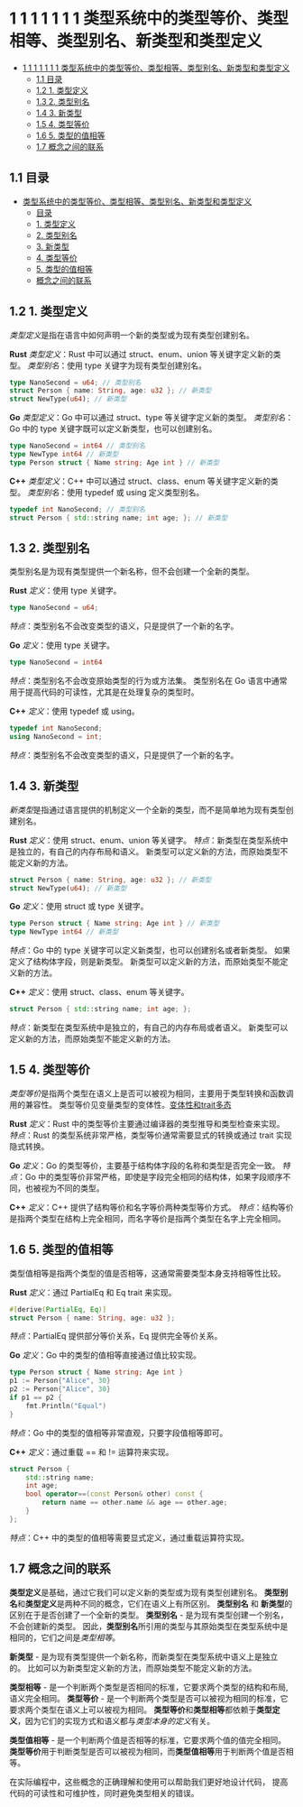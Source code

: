 # 1 1 1 1 1 1 1 类型系统中的类型等价、类型相等、类型别名、新类型和类型定义

<!-- TOC START -->
- [1 1 1 1 1 1 1 类型系统中的类型等价、类型相等、类型别名、新类型和类型定义](#1-1-1-1-1-1-1-类型系统中的类型等价、类型相等、类型别名、新类型和类型定义)
  - [1.1 目录](#目录)
  - [1.2 1. 类型定义](#1-类型定义)
  - [1.3 2. 类型别名](#2-类型别名)
  - [1.4 3. 新类型](#3-新类型)
  - [1.5 4. 类型等价](#4-类型等价)
  - [1.6 5. 类型的值相等](#5-类型的值相等)
  - [1.7 概念之间的联系](#概念之间的联系)
<!-- TOC END -->














## 1.1 目录

- [类型系统中的类型等价、类型相等、类型别名、新类型和类型定义](#类型系统中的类型等价类型相等类型别名新类型和类型定义)
  - [目录](#目录)
  - [1. 类型定义](#1-类型定义)
  - [2. 类型别名](#2-类型别名)
  - [3. 新类型](#3-新类型)
  - [4. 类型等价](#4-类型等价)
  - [5. 类型的值相等](#5-类型的值相等)
  - [概念之间的联系](#概念之间的联系)

## 1.2 1. 类型定义

*类型定义*是指在语言中如何声明一个新的类型或为现有类型创建别名。

**Rust**
*类型定义*：Rust 中可以通过 struct、enum、union 等关键字定义新的类型。
*类型别名*：使用 type 关键字为现有类型创建别名。

```rust
type NanoSecond = u64; // 类型别名
struct Person { name: String, age: u32 }; // 新类型
struct NewType(u64); // 新类型
```

**Go**
*类型定义*：Go 中可以通过 struct、type 等关键字定义新的类型。
*类型别名*：Go 中的 type 关键字既可以定义新类型，也可以创建别名。

```go
type NanoSecond = int64 // 类型别名
type NewType int64 // 新类型
type Person struct { Name string; Age int } // 新类型
```

**C++**
*类型定义*：C++ 中可以通过 struct、class、enum 等关键字定义新的类型。
*类型别名*：使用 typedef 或 using 定义类型别名。

```cpp
typedef int NanoSecond; // 类型别名
struct Person { std::string name; int age; }; // 新类型
```

## 1.3 2. 类型别名

类型别名是为现有类型提供一个新名称，但不会创建一个全新的类型。

**Rust**
*定义*：使用 type 关键字。

```rust
type NanoSecond = u64;
```

*特点*：类型别名不会改变类型的语义，只是提供了一个新的名字。

**Go**
*定义*：使用 type 关键字。

```go
type NanoSecond = int64
```

*特点*：类型别名不会改变原始类型的行为或方法集。
类型别名在 Go 语言中通常用于提高代码的可读性，尤其是在处理复杂的类型时。

**C++**
*定义*：使用 typedef 或 using。

```cpp
typedef int NanoSecond;
using NanoSecond = int;
```

*特点*：类型别名不会改变类型的语义，只是提供了一个新的名字。

## 1.4 3. 新类型

*新类型*是指通过语言提供的机制定义一个全新的类型，而不是简单地为现有类型创建别名。

**Rust**
*定义*：使用 struct、enum、union 等关键字。
*特点*：新类型在类型系统中是独立的，有自己的内存布局和语义。
新类型可以定义新的方法，而原始类型不能定义新的方法。

```rust
struct Person { name: String, age: u32 }; // 新类型
struct NewType(u64); // 新类型
```

**Go**
*定义*：使用 struct 或 type 关键字。

```go
type Person struct { Name string; Age int } // 新类型
type NewType int64 // 新类型
```

*特点*：Go 中的 type 关键字可以定义新类型，也可以创建别名或者新类型。
如果定义了结构体字段，则是新类型。
新类型可以定义新的方法，而原始类型不能定义新的方法。

**C++**
*定义*：使用 struct、class、enum 等关键字。

```cpp
struct Person { std::string name; int age; };
```

*特点*：新类型在类型系统中是独立的，有自己的内存布局或者语义。
新类型可以定义新的方法，而原始类型不能定义新的方法。

## 1.5 4. 类型等价

*类型等价*是指两个类型在语义上是否可以被视为相同，主要用于类型转换和函数调用的兼容性。
类型等价见变量类型的变体性。[变体性和trait多态](./variant/variant.md)

**Rust**
*定义*：Rust 中的类型等价主要通过编译器的类型推导和类型检查来实现。
*特点*：Rust 的类型系统非常严格，类型等价通常需要显式的转换或通过 trait 实现隐式转换。

**Go**
*定义*：Go 的类型等价，主要基于结构体字段的名称和类型是否完全一致。
*特点*：Go 中的类型等价非常严格，即使是字段完全相同的结构体，如果字段顺序不同，也被视为不同的类型。

**C++**
*定义*：C++ 提供了结构等价和名字等价两种类型等价方式。
*特点*：结构等价是指两个类型在结构上完全相同，而名字等价是指两个类型在名字上完全相同。

## 1.6 5. 类型的值相等

类型值相等是指两个类型的值是否相等，这通常需要类型本身支持相等性比较。

**Rust**
*定义*：通过 PartialEq 和 Eq trait 来实现。

```rust
#[derive(PartialEq, Eq)]
struct Person { name: String, age: u32 };
```

*特点*：PartialEq 提供部分等价关系，Eq 提供完全等价关系。

**Go**
*定义*：Go 中的类型的值相等直接通过值比较实现。

```go
type Person struct { Name string; Age int }
p1 := Person{"Alice", 30}
p2 := Person{"Alice", 30}
if p1 == p2 {
    fmt.Println("Equal")
}
```

*特点*：Go 中的类型的值相等非常直观，只要字段值相等即可。

**C++**
*定义*：通过重载 == 和 != 运算符来实现。

```cpp
struct Person {
    std::string name;
    int age;
    bool operator==(const Person& other) const {
        return name == other.name && age == other.age;
    }
};
```

*特点*：C++ 中的类型的值相等需要显式定义，通过重载运算符实现。

## 1.7 概念之间的联系

**类型定义**是基础，通过它我们可以定义新的类型或为现有类型创建别名。
**类型别名**和**类型定义**是两种不同的概念，它们在语义上有所区别。
**类型别名** 和 **新类型**的区别在于是否创建了一个全新的类型。
**类型别名** - 是为现有类型创建一个别名，不会创建新的类型。
因此，**类型别名**所引用的类型与其原始类型在类型系统中是相同的，它们之间是*类型相等*。

**新类型** - 是为现有类型提供一个新名称，而新类型在类型系统中语义上是独立的。
比如可以为新类型定义新的方法，而原始类型不能定义新的方法。

**类型相等** - 是一个判断两个类型是否相同的标准，它要求两个类型的结构和布局,语义完全相同。
**类型等价** - 是一个判断两个类型是否可以被视为相同的标准，它要求两个类型在语义上可以被视为相同。
**类型等价**和**类型相等**都依赖于**类型定义**，因为它们的实现方式和语义都与*类型本身的定义*有关。

**类型值相等** - 是一个判断两个值是否相等的标准，它要求两个值的值完全相同。
**类型等价**用于判断类型是否可以被视为相同，而**类型值相等**用于判断两个值是否相等。

在实际编程中，这些概念的正确理解和使用可以帮助我们更好地设计代码，
提高代码的可读性和可维护性，同时避免类型相关的错误。
